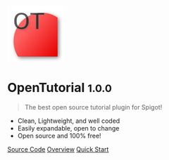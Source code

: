 ![logo](media/ot-logo.png)

# OpenTutorial <small>1.0.0</small>

> The best open source tutorial plugin for Spigot!

- Clean, Lightweight, and well coded
- Easily expandable, open to change
- Open source and 100% free!

[Source Code](https://github.com/Auriium/OpenTutorial)
[Overview](#OpenTutorial)
[Quick Start](#OpenTutorial)
